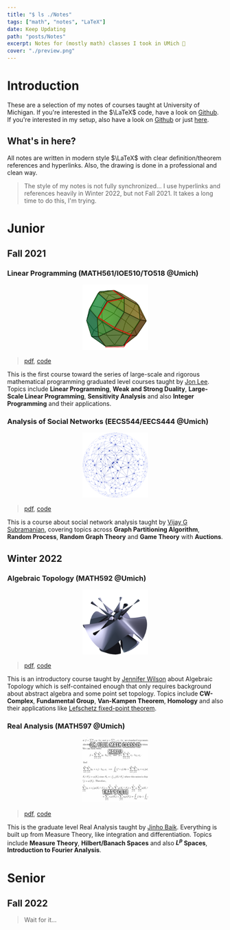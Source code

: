 ```yaml
---
title: "$ ls ./Notes"
tags: ["math", "notes", "LaTeX"]
date: Keep Updating
path: "posts/Notes"
excerpt: Notes for (mostly math) classes I took in UMich 📝
cover: "./preview.png"
---
```


# Introduction
These are a selection of my notes of courses taught at University of Michigan. If you're interested in the $\LaTeX$ code, have a look on [Github](https://github.com/sleepymalc/Notes). 
If you're interested in my setup, also have a look on [Github](https://github.com/sleepymalc/VSCode-LaTeX-Inkscape) or just [here](./VSCode-LaTeX-Inkscape).

## What's in here?
All notes are written in modern style $\LaTeX$ with clear definition/theorem references and hyperlinks. Also, the drawing is done in a professional and clean way.
> The style of my notes is not fully synchronized... I use hyperlinks and references heavily in Winter 2022, but not Fall 2021. It takes a long time to do this, 
I'm trying.

# Junior

## Fall 2021
### Linear Programming (MATH561/IOE510/TO518 @Umich) 
<p align="center">
	<img src="./figures/MATH561.png" width="30%"/>
</p>

> [pdf](./LinProg.pdf), [code](https://github.com/sleepymalc/Notes/tree/main/MATH561-Linear_Programming)

This is the first course toward the series of large-scale and rigorous mathematical programming graduated level courses taught by [Jon Lee](https://sites.google.com/site/jonleewebpage/). 
Topics include **Linear Programming**, **Weak and Strong Duality**, **Large-Scale Linear Programming**, **Sensitivity Analysis** and also **Integer Programming** and their applications.


### Analysis of Social Networks (EECS544/EECS444 @Umich)
<p align="center">
	<img src="./figures/EECS544.png" width="30%"/>
</p>

> [pdf](./SocNetAnalysis.pdf), [code](https://github.com/sleepymalc/Notes/tree/main/EECS544-Analysis_of_Social_Networks)

This is a course about social network analysis taught by [Vijay G Subramanian](https://subramanian.engin.umich.edu/), covering topics across **Graph Partitioning Algorithm**,
**Random Process**, **Random Graph Theory** and **Game Theory** with **Auctions**.

## Winter 2022
### Algebraic Topology (MATH592 @Umich)
<p align="center">
	<img src="./figures/MATH592.png" width="30%"/>
</p>

> [pdf](./AlgTop.pdf), [code](https://github.com/sleepymalc/Notes/tree/main/MATH592-Introduction_to_Algebraic_Topology)

This is an introductory course taught by [Jennifer Wilson](http://www.math.lsa.umich.edu/~jchw/) about Algebraic Topology which is self-contained enough that only 
requires background about abstract algebra and some point set topology. Topics include **CW-Complex**, **Fundamental Group**, **Van-Kampen Theorem**, **Homology** and also their applications 
like [Lefschetz fixed-point theorem](https://en.wikipedia.org/wiki/Lefschetz_fixed-point_theorem).

### Real Analysis (MATH597 @Umich)
<p align="center">
	<img src="./figures/MATH597.png" width="30%"/>
</p>

> [pdf](./ReAnalysis.pdf), [code](https://github.com/sleepymalc/Notes/tree/main/MATH597-AnalysisII)

This is the graduate level Real Analysis taught by [Jinho Baik](http://www.math.lsa.umich.edu/~baik/Welcome.html). Everything is built up from Measure Theory,
like integration and differentiation. Topics include **Measure Theory**, **Hilbert/Banach Spaces** and also **$L^p$ Spaces**, **Introduction to Fourier Analysis**.

# Senior

## Fall 2022
> Wait for it... 
